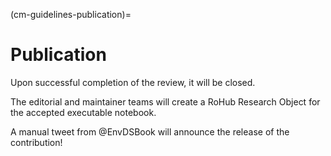 (cm-guidelines-publication)=

# Publication

Upon successful completion of the review, it will be closed. 

The editorial and maintainer teams will create a RoHub Research Object for the accepted executable notebook.

A manual tweet from @EnvDSBook will announce the release of the contribution!
